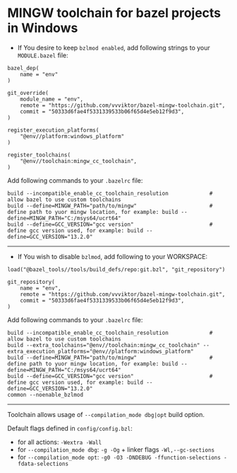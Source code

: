 # MINGW toolchain for bazel projects in Windows


- If You desire to keep `bzlmod enabled`, add following strings to your `MODULE.bazel` file:

```
bazel_dep(
    name = "env"
)

git_override(
    module_name = "env",
    remote = "https://github.com/vvviktor/bazel-mingw-toolchain.git",
    commit = "50333d6fae4f5331339533b06f65d4e5eb12f9d3",
)

register_execution_platforms(
    "@env//platform:windows_platform"
)

register_toolchains(
    "@env//toolchain:mingw_cc_toolchain",
)
```
Add following commands to your `.bazelrc` file:
```
build --incompatible_enable_cc_toolchain_resolution             # allow bazel to use custom toolchains
build --define=MINGW_PATH="path/to/mingw"                       # define path to yuor mingw location, for example: build --define=MINGW_PATH="C:/msys64/ucrt64" 
build --define=GCC_VERSION="gcc version"                        # define gcc version used, for example: build --define=GCC_VERSION="13.2.0"
```


---
- If You wish to disable `bzlmod`, add following to your WORKSPACE:

```
load("@bazel_tools//tools/build_defs/repo:git.bzl", "git_repository")

git_repository(
    name = "env",
    remote = "https://github.com/vvviktor/bazel-mingw-toolchain.git",
    commit = "50333d6fae4f5331339533b06f65d4e5eb12f9d3",
)
```
Add following commands to your `.bazelrc` file:
```
build --incompatible_enable_cc_toolchain_resolution             # allow bazel to use custom toolchains
build --extra_toolchains="@env//toolchain:mingw_cc_toolchain" --extra_execution_platforms="@env//platform:windows_platform"
build --define=MINGW_PATH="path/to/mingw"                       # define path to yuor mingw location, for example: build --define=MINGW_PATH="C:/msys64/ucrt64" 
build --define=GCC_VERSION="gcc version"                        # define gcc version used, for example: build --define=GCC_VERSION="13.2.0"
common --noenable_bzlmod
```

---
Toolchain allows usage of `--compilation_mode dbg|opt` build option. 

Default flags defined in `config/config.bzl`:
- for all actions: `-Wextra -Wall`
- for `--compilation_mode dbg`: `-g -Og` + linker flags `-Wl,--gc-sections`
- for `--compilation_mode opt`: `-g0 -O3 -DNDEBUG -ffunction-selections -fdata-selections`